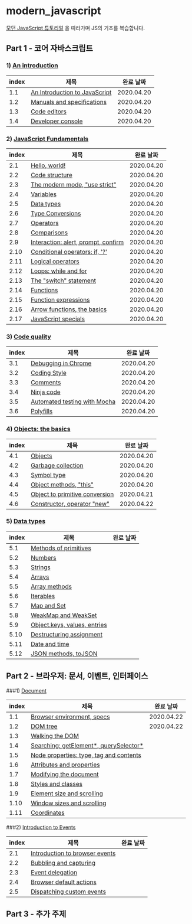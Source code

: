 # modern_javascript

[모던 JavaScript 튜토리얼](https://ko.javascript.info/) 을 따라가며 JS의 기초를 복습합니다.

## Part 1 - 코어 자바스크립트

### 1) [An introduction](https://javascript.info/getting-started)

| index | 제목                                                         | 완료 날짜  |
| ----- | ------------------------------------------------------------ | ---------- |
| 1.1   | [An Introduction to JavaScript](https://javascript.info/intro) | 2020.04.20 |
| 1.2   | [Manuals and specifications](https://javascript.info/manuals-specifications) | 2020.04.20 |
| 1.3   | [Code editors](https://javascript.info/code-editors)         | 2020.04.20 |
| 1.4   | [Developer console](https://javascript.info/devtools)        | 2020.04.20 |

### 2) [JavaScript Fundamentals](https://javascript.info/first-steps)

| index | 제목                                                         | 완료 날짜  |
| ----- | ------------------------------------------------------------ | ---------- |
| 2.1   | [Hello, world!](https://javascript.info/hello-world)         | 2020.04.20 |
| 2.2   | [Code structure](https://javascript.info/structure)          | 2020.04.20 |
| 2.3   | [The modern mode, "use strict"](https://javascript.info/strict-mode) | 2020.04.20 |
| 2.4   | [Variables](https://javascript.info/variables)               | 2020.04.20 |
| 2.5   | [Data types](https://javascript.info/types)                  | 2020.04.20 |
| 2.6   | [Type Conversions](https://javascript.info/type-conversions) | 2020.04.20 |
| 2.7   | [Operators](https://javascript.info/operators)               | 2020.04.20 |
| 2.8   | [Comparisons](https://javascript.info/comparison)            | 2020.04.20 |
| 2.9   | [Interaction: alert, prompt, confirm](https://javascript.info/alert-prompt-confirm) | 2020.04.20 |
| 2.10  | [Conditional operators: if, '?'](https://javascript.info/ifelse) | 2020.04.20 |
| 2.11  | [Logical operators](https://javascript.info/logical-operators) | 2020.04.20 |
| 2.12  | [Loops: while and for](https://javascript.info/while-for)    | 2020.04.20 |
| 2.13  | [The "switch" statement](https://javascript.info/switch)     | 2020.04.20 |
| 2.14  | [Functions](https://javascript.info/function-basics)         | 2020.04.20 |
| 2.15  | [Function expressions](https://javascript.info/function-expressions) | 2020.04.20 |
| 2.16  | [Arrow functions, the basics](https://javascript.info/arrow-functions-basics) | 2020.04.20 |
| 2.17  | [JavaScript specials](https://javascript.info/javascript-specials) | 2020.04.20 |
### 3) [Code quality](https://javascript.info/getting-started)

| index | 제목                                                         | 완료 날짜  |
| ----- | ------------------------------------------------------------ | ---------- |
| 3.1   | [Debugging in Chrome](https://javascript.info/debugging-chrome) | 2020.04.20 |
| 3.2   | [Coding Style](https://javascript.info/coding-style)         | 2020.04.20 |
| 3.3   | [Comments](https://javascript.info/comments)                 | 2020.04.20 |
| 3.4   | [Ninja code](https://javascript.info/ninja-code)             | 2020.04.20 |
| 3.5   | [Automated testing with Mocha](https://javascript.info/testing-mocha) | 2020.04.20 |
| 3.6   | [Polyfills](https://javascript.info/polyfills)               | 2020.04.20 |

### 4) [Objects: the basics](https://javascript.info/object-basics)

| index | 제목                                                         | 완료 날짜  |
| ----- | ------------------------------------------------------------ | ---------- |
| 4.1   | [Objects](https://javascript.info/object)                    | 2020.04.20 |
| 4.2   | [Garbage collection](https://javascript.info/garbage-collection) | 2020.04.20 |
| 4.3   | [Symbol type](https://javascript.info/symbol)                | 2020.04.20 |
| 4.4   | [Object methods, "this"](https://javascript.info/object-methods) | 2020.04.20 |
| 4.5   | [Object to primitive conversion](https://javascript.info/object-toprimitive) | 2020.04.21 |
| 4.6   | [Constructor, operator "new"](https://javascript.info/constructor-new) | 2020.04.22 |

### 5) [Data types](https://javascript.info/data-types)

| index | 제목                                                         | 완료 날짜 |
| ----- | ------------------------------------------------------------ | --------- |
| 5.1   | [Methods of primitives](https://javascript.info/primitives-methods) |           |
| 5.2   | [Numbers](https://javascript.info/number)                    |           |
| 5.3   | [Strings](https://javascript.info/string)                    |           |
| 5.4   | [Arrays](https://javascript.info/array)                      |           |
| 5.5   | [Array methods](https://javascript.info/array-methods)       |           |
| 5.6   | [Iterables](https://javascript.info/iterable)                |           |
| 5.7   | [Map and Set](https://javascript.info/map-set)               |           |
| 5.8   | [WeakMap and WeakSet](https://javascript.info/weakmap-weakset) |           |
| 5.9   | [Object.keys, values, entries](https://javascript.info/keys-values-entries) |           |
| 5.10  | [Destructuring assignment](https://javascript.info/destructuring-assignment) |           |
| 5.11  | [Date and time](https://javascript.info/date)                |           |
| 5.12  | [JSON methods, toJSON](https://javascript.info/json)         |           |


##

## Part 2 - 브라우저: 문서, 이벤트, 인터페이스

###1) [Document](https://javascript.info/document)

| index | 제목                                                         | 완료 날짜  |
| ----- | ------------------------------------------------------------ | ---------- |
| 1.1   | [Browser environment, specs](https://javascript.info/browser-environment) | 2020.04.22 |
| 1.2   | [DOM tree](https://javascript.info/dom-nodes)                | 2020.04.22 |
| 1.3   | [Walking the DOM](https://javascript.info/dom-navigation)    |            |
| 1.4   | [Searching: getElement*, querySelector*](https://javascript.info/searching-elements-dom) |            |
| 1.5   | [Node properties: type, tag and contents](https://javascript.info/basic-dom-node-properties) |            |
| 1.6   | [Attributes and properties](https://javascript.info/dom-attributes-and-properties) |            |
| 1.7   | [Modifying the document](https://javascript.info/modifying-document) |            |
| 1.8   | [Styles and classes](https://javascript.info/styles-and-classes) |            |
| 1.9   | [Element size and scrolling](https://javascript.info/size-and-scroll) |            |
| 1.10  | [Window sizes and scrolling](https://javascript.info/size-and-scroll-window) |            |
| 1.11  | [Coordinates](https://javascript.info/coordinates)           |            |

###2) [Introduction to Events](https://javascript.info/events)

| index | 제목                                                         | 완료 날짜 |
| ----- | ------------------------------------------------------------ | --------- |
| 2.1   | [Introduction to browser events](https://javascript.info/introduction-browser-events) |           |
| 2.2   | [Bubbling and capturing](https://javascript.info/bubbling-and-capturing) |           |
| 2.3   | [Event delegation](https://javascript.info/event-delegation) |           |
| 2.4   | [Browser default actions](https://javascript.info/default-browser-action) |           |
| 2.5   | [Dispatching custom events](https://javascript.info/dispatch-events) |           |




## Part 3 - 추가 주제

